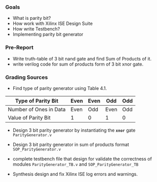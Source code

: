 ### Goals

- What is parity bit?
- How work with Xilinx ISE Design Suite
- How write Testbench?
- Implementing parity bit generator

### Pre-Report
- Write truth-table of 3 bit nand gate and find Sum of Products of it.
- write verilog code for sum of products form of 3 bit xnor gate.

### Grading Sources
- Find type of parity generator using Table 4.1.

| Type of Parity Bit     | Even | Even | Odd  | Odd |
|------------------------|------|------|------|-----|
| Number of Ones in Data | Even | Odd  | Even | Odd |
| Value of Parity Bit    |  1   |  0   |  1   |  0  |

- Design 3 bit parity generator by instantiating the **`xnor`** gate `ParityGenerator.v`
- Design 3 bit parity generator in sum of products format `SOP_ParityGenerator.v`
- complete  testbench file that design for validate the correctness of modules `ParityGenerator_TB.v` and `SOP_ParityGenerator_TB`

- Synthesis design and fix Xilinx ISE log errors and warnings.
